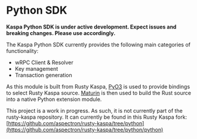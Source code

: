 # Python SDK

**Kaspa Python SDK is under active development. Expect issues and breaking changes. Please use accordingly.**

The Kaspa Python SDK currently provides the following main categories of functionality:
- wRPC Client & Resolver
- Key management
- Transaction generation

As this module is built from Rusty Kaspa, [PyO3](https://pyo3.rs/latest/) is used to provide bindings to select Rusty Kaspa source. [Maturin](https://www.maturin.rs) is then used to build the Rust source into a native Python extension module.

This project is a work in progress. As such, it is not currently part of the rusty-kaspa repository. It can currently be found in this Rusty Kaspa fork: [https://github.com/aspectron/rusty-kaspa/tree/python](https://github.com/aspectron/rusty-kaspa/tree/python/python) 